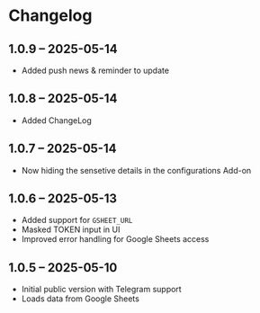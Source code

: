 # Changelog
## 1.0.9 – 2025-05-14
- Added push news & reminder to update
  
## 1.0.8 – 2025-05-14
- Added ChangeLog

## 1.0.7 – 2025-05-14
- Now hiding the sensetive details in the configurations Add-on 
  
## 1.0.6 – 2025-05-13
- Added support for `GSHEET_URL`
- Masked TOKEN input in UI
- Improved error handling for Google Sheets access

## 1.0.5 – 2025-05-10
- Initial public version with Telegram support
- Loads data from Google Sheets
